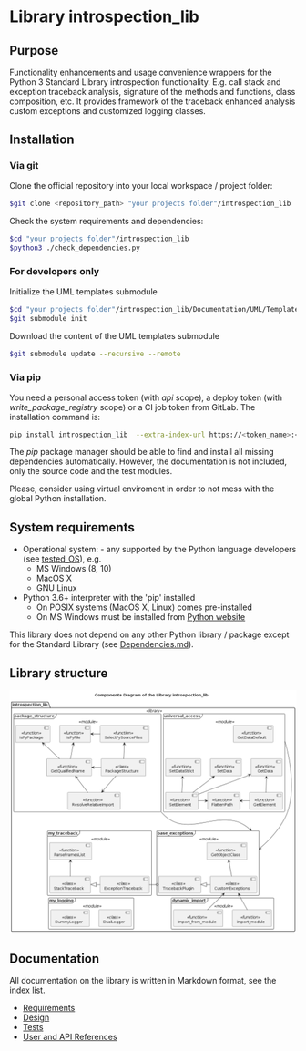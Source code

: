 # Library introspection_lib

## Purpose

Functionality enhancements and usage convenience wrappers for the Python 3 Standard Library introspection functionality. E.g. call stack and exception traceback analysis, signature of the methods and functions, class composition, etc. It provides framework of the traceback enhanced analysis custom exceptions and customized logging classes.

## Installation

### Via git

Clone the official repository into your local workspace / project folder:

```bash
$git clone <repository_path> "your projects folder"/introspection_lib
```

Check the system requirements and dependencies:

```bash
$cd "your projects folder"/introspection_lib
$python3 ./check_dependencies.py
```

### For developers only

Initialize the UML templates submodule

```bash
$cd "your projects folder"/introspection_lib/Documentation/UML/Templates
$git submodule init
```

Download the content of the UML templates submodule

```bash
$git submodule update --recursive --remote
```

### Via pip

You need a personal access token (with *api* scope), a deploy token (with *write_package_registry* scope) or a CI job token from GitLab. The installation command is:

```bash
pip install introspection_lib  --extra-index-url https://<token_name>:<token_value>@gitlab.com/api/v4/projects/25522607/packages/pypi/simple
```

The *pip* package manager should be able to find and install all missing dependencies automatically. However, the documentation is not included, only the source code and the test modules.

Please, consider using virtual enviroment in order to not mess with the global Python installation.

## System requirements

* Operational system: - any supported by the Python language developers (see [tested_OS](./Documentation/Tests/tested_OS.md)), e.g.
  * MS Windows (8, 10)
  * MacOS X
  * GNU Linux
* Python 3.6+ interpreter with the 'pip' installed
  * On POSIX systems (MacOS X, Linux) comes pre-installed
  * On MS Windows must be installed from [Python website](https://www.python.org/downloads/windows/)

This library does not depend on any other Python library / package except for the Standard Library (see [Dependencies.md](./Dependencies.md)).

## Library structure

![Component diagram](./Documentation/UML/components.png)

## Documentation

All documentation on the library is written in Markdown format, see the [index list](./Documentation/index.md).

* [Requirements](./Documentation/Requirements/index.md)
* [Design](./Documentation/Design/index.md)
* [Tests](./Documentation/Tests/index.md)
* [User and API References](./Documentation/References/index.md)
